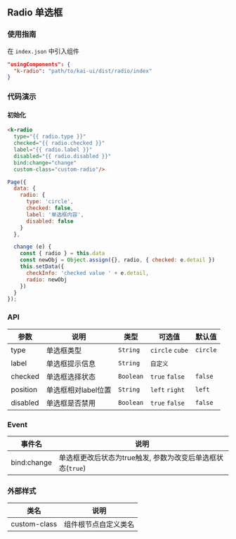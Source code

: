 ## Radio 单选框

### 使用指南
在 `index.json` 中引入组件
```json
"usingComponents": {
  "k-radio": "path/to/kai-ui/dist/radio/index"
}
```

### 代码演示

#### 初始化

```html
<k-radio
  type="{{ radio.type }}"
  checked="{{ radio.checked }}"
  label="{{ radio.label }}"
  disabled="{{ radio.disabled }}"
  bind:change="change"
  custom-class="custom-radio"/>
```

```javascript
Page({
  data: {
    radio: {
      type: 'circle',
      checked: false,
      label: '单选框内容',
      disabled: false
    }
  },

  change (e) {
    const { radio } = this.data
    const newObj = Object.assign({}, radio, { checked: e.detail })
    this.setData({
      checkInfo: 'checked value ' + e.detail,
      radio: newObj
    })
  }
});
```

### API

| 参数 | 说明 | 类型 | 可选值 | 默认值 |
|-----------|-----------|-----------|-----------|-------------|
| type | 单选框类型 | `String` | `circle` `cube` | `circle` |
| label | 单选框提示信息 | `String` | `自定义` | ` ` |
| checked | 单选框选择状态 | `Boolean` | `true` `false` | `false` |
| position | 单选框相对label位置 | `String` | `left` `right` | `left` |
| disabled | 单选框是否禁用 | `Boolean` | `true` `false` | `false` |


### Event

| 事件名 | 说明 |
|-----------|-----------|
| bind:change | 单选框更改后状态为true触发, 参数为改变后单选框状态(`true`) |


### 外部样式

| 类名 | 说明 |
|-----------|-----------|
| custom-class | 组件根节点自定义类名 |

